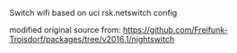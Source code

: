 Switch wifi based on uci rsk.netswitch config

modified original source from: https://github.com/Freifunk-Troisdorf/packages/tree/v2016.1/nightswitch

